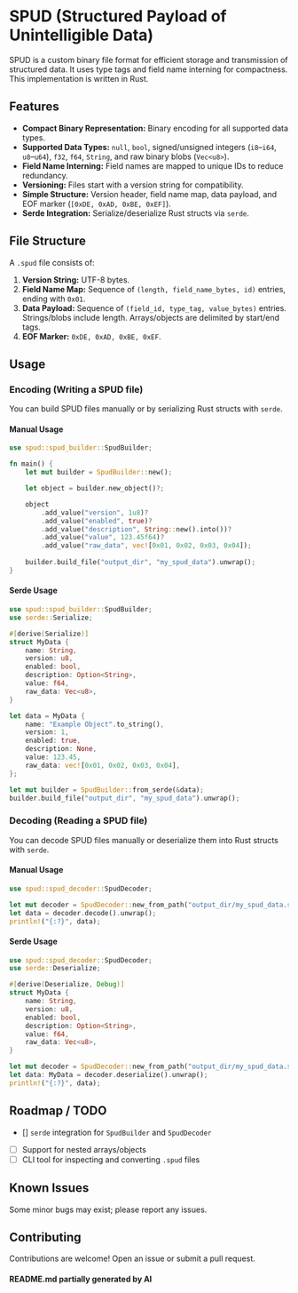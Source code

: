 # SPUD (Structured Payload of Unintelligible Data)

SPUD is a custom binary file format for efficient storage and transmission of structured data. It uses type tags and field name interning for compactness. This implementation is written in Rust.

## Features

- **Compact Binary Representation:** Binary encoding for all supported data types.
- **Supported Data Types:** `null`, `bool`, signed/unsigned integers (`i8`–`i64`, `u8`–`u64`), `f32`, `f64`, `String`, and raw binary blobs (`Vec<u8>`).
- **Field Name Interning:** Field names are mapped to unique IDs to reduce redundancy.
- **Versioning:** Files start with a version string for compatibility.
- **Simple Structure:** Version header, field name map, data payload, and EOF marker (`[0xDE, 0xAD, 0xBE, 0xEF]`).
- **Serde Integration:** Serialize/deserialize Rust structs via `serde`.

## File Structure

A `.spud` file consists of:

1. **Version String:** UTF-8 bytes.
2. **Field Name Map:** Sequence of `(length, field_name_bytes, id)` entries, ending with `0x01`.
3. **Data Payload:** Sequence of `(field_id, type_tag, value_bytes)` entries. Strings/blobs include length. Arrays/objects are delimited by start/end tags.
4. **EOF Marker:** `0xDE, 0xAD, 0xBE, 0xEF`.

## Usage

### Encoding (Writing a SPUD file)

You can build SPUD files manually or by serializing Rust structs with `serde`.

#### Manual Usage

```rust
use spud::spud_builder::SpudBuilder;

fn main() {
    let mut builder = SpudBuilder::new();

    let object = builder.new_object()?;

    object
        .add_value("version", 1u8)?
        .add_value("enabled", true)?
        .add_value("description", String::new().into())?
        .add_value("value", 123.45f64)?
        .add_value("raw_data", vec![0x01, 0x02, 0x03, 0x04]);
    
    builder.build_file("output_dir", "my_spud_data").unwrap();
}
```

#### Serde Usage

```rust
use spud::spud_builder::SpudBuilder;
use serde::Serialize;

#[derive(Serialize)]
struct MyData {
    name: String,
    version: u8,
    enabled: bool,
    description: Option<String>,
    value: f64,
    raw_data: Vec<u8>,
}

let data = MyData {
    name: "Example Object".to_string(),
    version: 1,
    enabled: true,
    description: None,
    value: 123.45,
    raw_data: vec![0x01, 0x02, 0x03, 0x04],
};

let mut builder = SpudBuilder::from_serde(&data);
builder.build_file("output_dir", "my_spud_data").unwrap();
```

### Decoding (Reading a SPUD file)

You can decode SPUD files manually or deserialize them into Rust structs with `serde`.

#### Manual Usage

```rust
use spud::spud_decoder::SpudDecoder;

let mut decoder = SpudDecoder::new_from_path("output_dir/my_spud_data.spud").unwrap();
let data = decoder.decode().unwrap();
println!("{:?}", data);
```

#### Serde Usage

```rust
use spud::spud_decoder::SpudDecoder;
use serde::Deserialize;

#[derive(Deserialize, Debug)]
struct MyData {
    name: String,
    version: u8,
    enabled: bool,
    description: Option<String>,
    value: f64,
    raw_data: Vec<u8>,
}

let mut decoder = SpudDecoder::new_from_path("output_dir/my_spud_data.spud").unwrap();
let data: MyData = decoder.deserialize().unwrap();
println!("{:?}", data);
```

## Roadmap / TODO

- [] `serde` integration for `SpudBuilder` and `SpudDecoder`
- [ ] Support for nested arrays/objects
- [ ] CLI tool for inspecting and converting `.spud` files

## Known Issues

Some minor bugs may exist; please report any issues.

## Contributing

Contributions are welcome! Open an issue or submit a pull request.

#### README.md partially generated by AI
